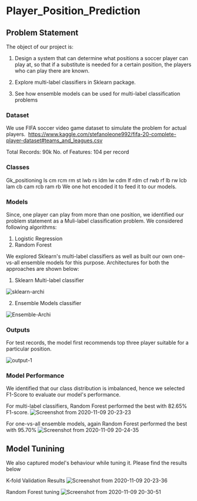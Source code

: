 # Player_Position_Prediction 
## Problem Statement

The object of our project is:
1. Design a system that can determine what positions a soccer player can play at, so that if a substitute is needed for a certain position, the players who can play there are known. 

2. Explore multi-label classifiers in Sklearn package.

3. See how ensemble models can be used for multi-label classification problems

### Dataset
We use FIFA soccer video game dataset to simulate the problem for actual players. 
​ https://www.kaggle.com/stefanoleone992/fifa-20-complete-player-dataset#teams_and_leagues.csv

Total Records: 90k
No. of Features: 104 per record

### Classes
Gk_positioning ls cm rcm rm st lwb rs ldm lw cdm lf rdm cf rwb rf lb rw lcb lam cb cam rcb ram rb
We one hot encoded it to feed it to our models.

### Models
Since, one player can play from more than one position, we identified our problem statement as a Muli-label classification problem. We considered following algorithms:
1. Logistic Regression 
2. Random Forest

We explored Sklearn's multi-label classifiers as well as built our own one-vs-all ensemble models for this purpose. Architectures for both the approaches are shown below:
1. Sklearn Multi-label classifier

![sklearn-archi](https://user-images.githubusercontent.com/58865447/98627319-cd69d200-22c8-11eb-9a19-da5848a08eb1.png)

2. Ensemble Models classifier

![Ensemble-Archi](https://user-images.githubusercontent.com/58865447/98627413-0f931380-22c9-11eb-8caf-524dc6061eb5.png)


### Outputs
For test records, the model first recommends top three player suitable for a particular position. 

![output-1](https://user-images.githubusercontent.com/58865447/98627540-51bc5500-22c9-11eb-9da5-1a07a115e8a0.png)


### Model Performance
We identified that our class distribution is imbalanced, hence we selected F1-Score to evaluate our model's performance.

For multi-label classifiers, Random Forest performed the best with 82.65% F1-score.
![Screenshot from 2020-11-09 20-23-23](https://user-images.githubusercontent.com/58865447/98627800-e921a800-22c9-11eb-9759-c8634ff6359c.png)

For one-vs-all ensemble models, again Random Forest performed the best with 95.70% 
![Screenshot from 2020-11-09 20-24-35](https://user-images.githubusercontent.com/58865447/98627904-2d14ad00-22ca-11eb-80ae-84504fc11fd1.png)


## Model Tunining
We also captured model's behaviour while tuning it. Please find the results below

K-fold Validation Results
![Screenshot from 2020-11-09 20-23-36](https://user-images.githubusercontent.com/58865447/98627985-5b928800-22ca-11eb-80c5-b512f9e5c8c7.png)

Random Forest tuning
![Screenshot from 2020-11-09 20-30-51](https://user-images.githubusercontent.com/58865447/98628061-82e95500-22ca-11eb-9d8d-7bdf29afed2e.png)



